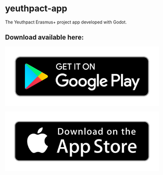 # yeuthpact-app

The Yeuthpact Erasmus+ project app developed with Godot.

## Download available here:

[![playstore](/download_buttons/playstore.png)](https://play.google.com/store/apps/details?id=ngo.polygonal.yeuthpact)

[![appstore](/download_buttons/appstore.png)](https://apps.apple.com/us/app/yeuthpact-app/id1542371560)
